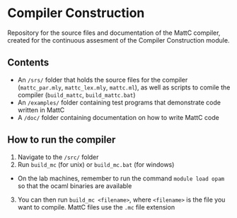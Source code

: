 # Compiler Construction
Repository for the source files and documentation of the MattC compiler, created for the continuous assesment of the Compiler Construction module.


## Contents

- An `/srs/` folder that holds the source files for the compiler (`mattc_par.mly`, `mattc_lex.mly`, `mattc.ml`), as well as scripts to comile the compiler (`build_mattc`, `build_mattc.bat`)
- An `/examples/` folder containing test programs that demonstrate code written in MattC
- A `/doc/` folder containing documentation on how to write MattC code


## How to run the compiler

1. Navigate to the `/src/` folder
2. Run `build_mc` (for unix) or `build_mc.bat` (for windows)
  - On the lab machines, remember to run the command `module load opam` so that the ocaml binaries are available
3. You can then run `build_mc <filename>`, where `<filename>` is the file you want to compile. MattC files use the `.mc` file extension
